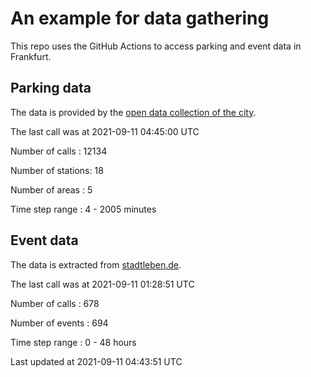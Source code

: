 # An example for data gathering

This repo uses the GitHub Actions to access parking and event data in Frankfurt.

## Parking data
The data is provided by the [open data collection of the city](https://www.offenedaten.frankfurt.de/).

The last call was at 2021-09-11 04:45:00 UTC

Number of calls   : 12134

Number of stations:    18

Number of areas   :     5

Time step range   :     4 -  2005 minutes


## Event data
The data is extracted from [stadtleben.de](https://stadtleben.de/frankfurt/).

The last call was at 2021-09-11 01:28:51 UTC

Number of calls   : 678

Number of events  : 694

Time step range   :   0 -  48 hours


Last updated at 2021-09-11 04:43:51 UTC
